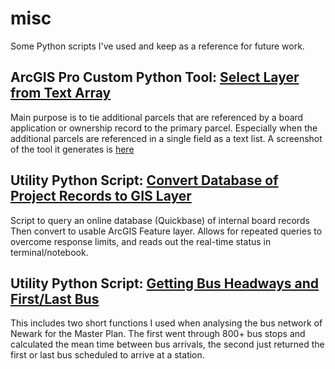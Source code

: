# misc
Some Python scripts I've used and keep as a reference for future work.

## ArcGIS Pro Custom Python Tool: [Select Layer from Text Array](ArcGIS_Tool_SelectLayerTextArray.py)
Main purpose is to tie additional parcels that are referenced by a board application or ownership record to the primary parcel. Especially when the additional parcels are referenced in a single field as a text list. A screenshot of the tool it generates is [here](ArcGISCustomTool.png)

## Utility Python Script: [Convert Database of Project Records to GIS Layer](Script_DBRecordsToGISParcels.py)
Script to query an online database (Quickbase) of internal board records Then convert to usable ArcGIS Feature layer. Allows for repeated queries to overcome response limits, and reads out the real-time status in terminal/notebook.

## Utility Python Script: [Getting Bus Headways and First/Last Bus](ArcGIS_Script_BusAnalysis.py)
This includes two short functions I used when analysing the bus network of Newark for the Master Plan. The first went through 800+ bus stops and calculated the mean time between bus arrivals, the second just returned the first or last bus scheduled to arrive at a station.

